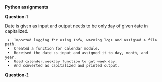 **Python assignments**

**Question-1**

Date is given as input and output needs to be only day of given date in capitalized.

     •	Imported logging for using Info, warning logs and assigned a file path.
     •	Created a function for calendar module.
     •	Received the date as input and assigned it to day, month, and year.
     •	Used calender.weekday function to get week day.
     •	And converted as capitalized and printed output.

**Question-2**


